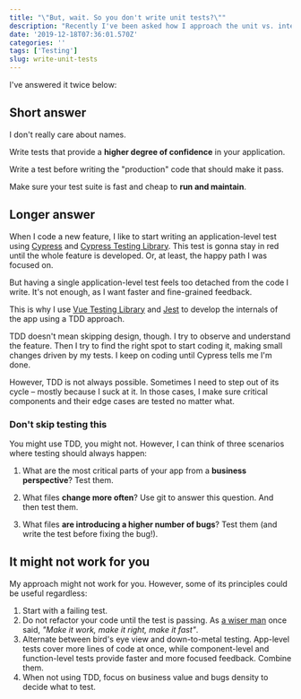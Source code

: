 ```yaml
---
title: "\"But, wait. So you don't write unit tests?\""
description: "Recently I've been asked how I approach the unit vs. integration vs. e2e debate."
date: '2019-12-18T07:36:01.570Z'
categories: ''
tags: ['Testing']
slug: write-unit-tests
---
```


I've answered it twice below:

## Short answer

I don't really care about names.

Write tests that provide a **higher degree of confidence** in your application.

Write a test before writing the "production" code that should make it pass.

Make sure your test suite is fast and cheap to **run and maintain**.

## Longer answer

When I code a new feature, I like to start writing an application-level test using [Cypress](https://www.cypress.io/) and [Cypress Testing Library](https://github.com/testing-library/cypress-testing-library). This test is gonna stay in red until the whole feature is developed. Or, at least, the happy path I was focused on.

But having a single application-level test feels too detached from the code I write. It's not enough, as I want faster and fine-grained feedback. 

This is why I use [Vue Testing Library](https://github.com/testing-library/vue-testing-library) and [Jest](https://jestjs.io/) to develop the internals of the app using a TDD approach.

TDD doesn't mean skipping design, though. I try to observe and understand the feature. Then I try to find the right spot to start coding it, making small changes driven by my tests. I keep on coding until Cypress tells me I'm done.

However, TDD is not always possible. Sometimes I need to step out of its cycle – mostly because I suck at it. In those cases, I make sure critical components and their edge cases are tested no matter what.

### Don't skip testing this

You might use TDD, you might not. However, I can think of three scenarios where testing should always happen:

1. What are the most critical parts of your app from a **business perspective**? Test them.

2. What files **change more often**? Use git to answer this question. And then test them.

3. What files **are introducing a higher number of bugs**? Test them (and write the test before fixing the bug!).

## It might not work for you
My approach might not work for you. However, some of its principles could be useful regardless:

1. Start with a failing test.
2. Do not refactor your code until the test is passing. As [a wiser man](https://www.kentbeck.com/) once said, *"Make it work, make it right, make it fast"*.
3. Alternate between bird's eye view and down-to-metal testing. App-level tests cover more lines of code at once, while component-level and function-level tests provide faster and more focused feedback. Combine them.
4. When not using TDD, focus on business value and bugs density to decide what to test.

